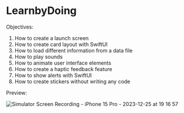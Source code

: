 # LearnbyDoing

Objectives:

1. How to create a launch screen
2. How to create card layout with SwiftUI
3. How to load different information from a data file
4. How to play sounds
5. How to animate user interface elements
6. How to create a haptic feedback feature
7. How to show alerts with SwiftUI
8. How to create stickers without writing any code

Preview:

![Simulator Screen Recording - iPhone 15 Pro - 2023-12-25 at 19 16 57](https://github.com/PratikPandyaOfficial/LearnbyDoing/assets/46597115/ce8ea387-52ac-4a6e-90cc-79f42734a860)
